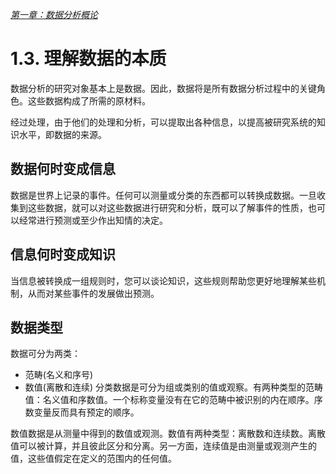 
[*第一章：数据分析概论*](./)


# 1.3. 理解数据的本质

数据分析的研究对象基本上是数据。因此，数据将是所有数据分析过程中的关键角色。这些数据构成了所需的原材料。

经过处理，由于他们的处理和分析，可以提取出各种信息，以提高被研究系统的知识水平，即数据的来源。


## 数据何时变成信息

数据是世界上记录的事件。任何可以测量或分类的东西都可以转换成数据。一旦收集到这些数据，就可以对这些数据进行研究和分析，既可以了解事件的性质，也可以经常进行预测或至少作出知情的决定。


## 信息何时变成知识

当信息被转换成一组规则时，您可以谈论知识，这些规则帮助您更好地理解某些机制，从而对某些事件的发展做出预测。


## 数据类型

数据可分为两类：

* 范畴(名义和序号)
* 数值(离散和连续)
分类数据是可分为组或类别的值或观察。有两种类型的范畴值：名义值和序数值。一个标称变量没有在它的范畴中被识别的内在顺序。序数变量反而具有预定的顺序。

数值数据是从测量中得到的数值或观测。数值有两种类型：离散数和连续数。离散值可以被计算，并且彼此区分和分离。另一方面，连续值是由测量或观测产生的值，这些值假定在定义的范围内的任何值。


